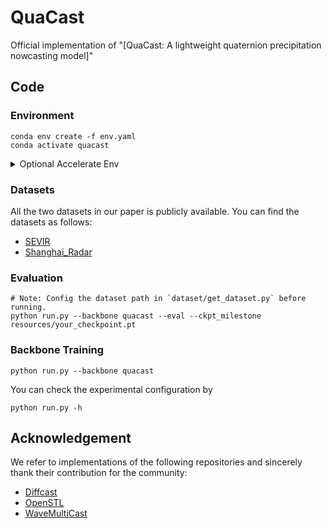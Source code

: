 # QuaCast
Official implementation of "[QuaCast: A lightweight quaternion precipitation nowcasting model]"

## Code

### Environment

```shell
conda env create -f env.yaml
conda activate quacast
```
<details close>
<summary>Optional Accelerate Env</summary>

 We apply the `HuggingFace Accelerator` in our code to utilize multi-gpus. 
 One can config the accelerator env before runing code.

-  config the accelerate: `accelerate config`      
- apply accelerate to run code: `accelerate launch *.py`
</details>

### Datasets
All the two datasets in our paper is publicly available.
You can find the datasets as follows:
- [SEVIR](https://nbviewer.org/github/MIT-AI-Accelerator/eie-sevir/blob/master/examples/SEVIR_Tutorial.ipynb)
- [Shanghai_Radar](https://dataverse.harvard.edu/dataset.xhtml?persistentId=doi:10.7910/DVN/2GKMQJ)

### Evaluation
```shell
# Note: Config the dataset path in `dataset/get_dataset.py` before running.
python run.py --backbone quacast --eval --ckpt_milestone resources/your_checkpoint.pt  
```
### Backbone Training
```shell
python run.py --backbone quacast
```
You can check the experimental configuration by
```shell
python run.py -h
```

## Acknowledgement

We refer to implementations of the following repositories and sincerely thank their contribution for the community:
- [Diffcast](https://github.com/DeminYu98/DiffCast/blob/main/README.md)
- [OpenSTL](https://github.com/chengtan9907/OpenSTL/blob/OpenSTL-Lightning/README.md)
- [WaveMultiCast](https://github.com/TianyuDou02/WaveMultiCast/blob/master/README.md)